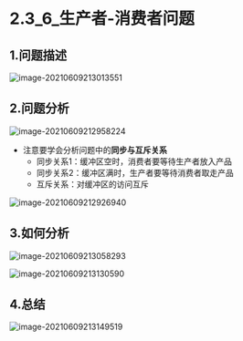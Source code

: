 # 2.3_6_生产者-消费者问题

## 1.问题描述

![image-20210609213013551](https://tuchuang-01.oss-cn-beijing.aliyuncs.com/img/image-20210609213013551.png)

## 2.问题分析

![image-20210609212958224](https://tuchuang-01.oss-cn-beijing.aliyuncs.com/img/image-20210609212958224.png)

- 注意要学会分析问题中的**同步与互斥关系** 
  - 同步关系1：缓冲区空时，消费者要等待生产者放入产品
  - 同步关系2：缓冲区满时，生产者要等待消费者取走产品
  - 互斥关系：对缓冲区的访问互斥

![image-20210609212926940](https://tuchuang-01.oss-cn-beijing.aliyuncs.com/img/image-20210609212926940.png)

## 3.如何分析

![image-20210609213058293](https://tuchuang-01.oss-cn-beijing.aliyuncs.com/img/image-20210609213058293.png)

![image-20210609213130590](https://tuchuang-01.oss-cn-beijing.aliyuncs.com/img/image-20210609213130590.png)

## 4.总结

![image-20210609213149519](https://tuchuang-01.oss-cn-beijing.aliyuncs.com/img/image-20210609213149519.png)

